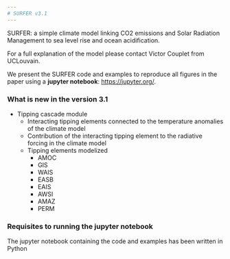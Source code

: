 ```yaml
---
# SURFER v3.1
---
```


SURFER: a simple climate model linking CO2 emissions and Solar Radiation Management to sea level rise and ocean acidification.

For a full explanation of the model please contact Victor Couplet from UCLouvain. 

We present the SURFER code and examples to reproduce all figures in the paper using a **jupyter notebook**: https://jupyter.org/.

### What is new in the version 3.1

- Tipping cascade module 
    - Interacting tipping elements connected to the temperature anomalies of the climate model
    - Contribution of the interacting tipping element to the radiative forcing in the climate model
    - Tipping elements modelized 
        - AMOC
        - GIS
        - WAIS
        - EASB
        - EAIS
        - AWSI
        - AMAZ
        - PERM

### Requisites to running the jupyter notebook

The jupyter notebook containing the code and examples has been written in Python

